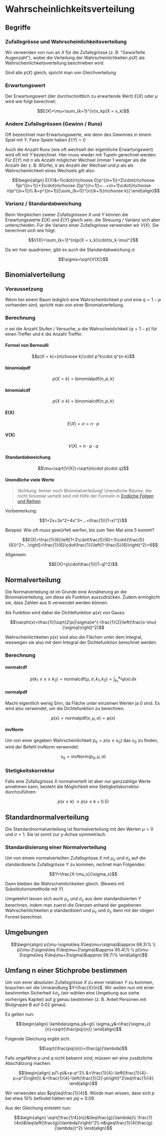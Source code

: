 # Wahrscheinlichkeitsverteilung

## Begriffe

### Zufallsgrösse und Wahrscheinlichkeitsverteilung

Wir verwenden von nun an $X$ für die Zufallsgrösse (z. B. "Gewürfelte Augenzahl"), wobei die Verteilung der Wahrscheinlichkeiten $p(X)$ als Wahrscheinlichkeitsverteilung beschrieben wird.

Sind alle $p(X)$ gleich, spricht man von Gleichverteilung

### Erwartungswert

Der Erwartungswert (der durchschnittlich zu erwartende Wert) $E(X)$ oder $\mu$ wird wie folgt berechnet:

$$E(X)=\mu=\sum_{k=1}^{n}x_kp(X = x_k)$$

### Andere Zufallsgrössen (Gewinn / Runs)

Oft bezeichnet man Erwartungswerte, wie denn des Gewinnes in einem Spiel mit $Y$. Faire Spiele haben $E(Y)=0$

Auch die Anzahl Runs (wie oft wechselt der eigentliche Erwartungswert) wird oft mit $Y$ bezeichnet. Hier muss wieder mit Tupeln gerechnet werden.
Für $E(Y)$ mit $n$ als Anzahl möglicher Wechsel (immer 1 weniger als die Anzahl der z. B. Würfe), $k$ als Anzahl der Wechsel und $p$ als als Wahrscheinlichkeit eines Wechsels gilt also:

$$\begin{align}
E(Y)&=1\cdot{n\choose 0}p^{(n+1)}+2\cdot{n\choose 1}p^{(n+1)}+3\cdot{n\choose 2}p^{(n+1)}+...+(n+1)\cdot{n\choose n}p^{(n+1)}\\
  &=p^{(n+1)}[\sum_{k=0}^{n}(k+1){n\choose k}]
\end{align}$$

### Varianz / Standardabweichung

Beim Vergleichen zweier Zufallsgrössen $X$ und $Y$ können die Erwartungswerte $E(X)$ und $E(Y)$ gleich sein, die Streuung / Varianz sich aber unterscheiden. Für die Varianz einer Zufallsgrösse verwenden wir $V(X)$. Sie berechnet sich wie folgt:

$$V(X)=\sum_{k=1}^{n}p(X = x_k)\cdot(x_k-\mu)^2$$

Da wir hier quadrieren, gibt es auch die Standardabweichung $\sigma$:

$$\sigma=\sqrt{V(X)}$$

## Binomialverteilung

### Voraussetzung

Wenn bei einem Baum lediglich eine Wahrscheinlichkeit $p$ und eine $q=1-p$ vorhanden sind, spricht man von einer Binomialverteilung.

### Berechnung

$n$ sei die Anzahl Stufen / Versuche, $p$ die Wahrscheinlichkeit ($q=1-p$) für einen Treffer und $k$ die Anzahl Treffer.

#### Formel von Bernoulli

$$p(X = k)={n\choose k}\cdot p^k\cdot q^{n-k}$$

####  binomialpdf

$$p(X = k)=\textrm{binomialpdf}(n,p,k)$$

#### binomialcdf

$$p(X \leq k)=\textrm{binomialcdf}(n,p,k)$$

#### E(X)

$$E(X)=\sigma=n\cdot p$$

#### V(X)

$$V(X)=n\cdot p\cdot q$$

#### Standardabweichung

$$\mu=\sqrt{V(X)}=\sqrt{n\cdot p\cdot q}$$

#### Unendliche viele Werte

> !Achtung: Immer noch Binomialverteilung! Unendliche Bäume, die nicht binomial verteilt sind mit Hilfe der Formeln in [Endliche Folgen und Reihen](../analysis/endlF&R.md).


Vorbemerkung:

$$1+2x+3x^2+4x^3+...=\frac{1}{(1-x)^2}$$

Beispiel: Wie oft muss gewürfelt werfen, bis zum 1ten Mal eine 5 kommt?

$$E(X)=\frac{1}{6}\left[1+2\cdot\frac{5}{6}+3\cdot(\frac{5}{6})^2+...\right]=\frac{1}{6}\cdot\frac{1}{\left(1-\frac{5}{6}\right)^2}=6$$

Allgemein:

$$E(X)=p\cdot\frac{1}{(1-q)^2}$$

## Normalverteilung

Die Normalverteilung ist im Grunde eine Annäherung an die Binomialverteilung, um diese als Funktion auszudrücken. Zudem ermöglicht sie, dass Zahlen aus $\mathbb{R}$ verwendet werden können.

Als Funktion wird dabei die Dichtefunktion $\varphi(x)$ von Gauss:

$$\varphi(x)=\frac{1}{\sqrt{2\pi}\sigma}e^{-\frac{1}{2}\left(\frac{x-\mu}{\sigma}\right)^2}$$

Wahrscheinlichkeiten $p(x)$ sind also die Flächen unter dem Integral, weswegen sie also mit dem Integral der Dichtefunktion berechnet werden.

### Berechnung

#### normalcdf

$$p(k_1\leq x\leq k_2)=\textrm{normalcdf}(\mu,\sigma,k_1,k_2)=\int_{k_1}^{k_2} \varphi(x) \,dx$$

#### normalpdf

Macht eigentlich wenig Sinn, da Fläche unter einzelnen Werten ja 0 sind. Es wird also verwendet, um die Dichtefunktion zu berechnen.

$$p(x)=\textrm{normalpdf}(x,\mu,\sigma)=\varphi(x)$$

#### invNorm

Um von einer gegeben Wahrscheinlichkeit $p_0=p(x\leq x_0)$ das $x_0$ zu finden, wird der Befehl invNorm verwendet:

$$x_0 = \textrm{invNorm}(p_0,\mu,\sigma)$$

### Stetigkeitskorrektur

Falls eine Zufallsgrösse $X$ normalverteilt ist aber nur ganzzahlige Werte annehmen kann, besteht die Möglichkeit eine Stetigkeitskorrektur durchzuführen:

$$p(x\leq k)\rightarrow p(x\leq k+0.5)$$


## Standardnormalverteilung

Die Standardnormalverteilung ist Normalverteilung mit den Werten $\mu=0$ und $\sigma=1$. Sie ist somit zur y-Achse symmetrisch.

### Standardisierung einer Normalverteilung

Um von einem normalverteilten Zufallsgrösse $X$ mit $\mu_x$ und $\sigma_x$ auf die standardisierte Zufallsgrösse $Y$ zu kommen, rechnet man Folgendes:

$$Y=\frac{X-\mu_x}{\sigma_x}$$

Dann bleiben die Wahrscheinlichkeiten gleich. (Beweis mit Substitutionsmethode mit $Y$)

Umgekehrt lassen sich auch $\mu_x$ und $\sigma_x$ aus dem standardisierten $Y$ berechnen, indem man zuerst die Grenzen anhand der gegebenen Wahrscheinlichkeiten $p$ standardisiert und $\mu_x$ und $\sigma_x$ dann mit der obigen Formel berechnet.

## Umgebungen

$$\begin{align}
  p(\mu-\sigma\leq X\leq\mu+\sigma)&\approx 68.3\% \\
  p(\mu-2\sigma\leq X\leq\mu+2\sigma)&\approx 95.4\% \\
  p(\mu-3\sigma\leq X\leq\mu+3\sigma)&\approx 99.7\%
\end{align}$$

## Umfang n einer Stichprobe bestimmen

Um von einer absoluten Zufallsgrösse $X$ zu einer relativen $Y$ zu kommen, brauchen wir die Umwandlung $Y=\frac{X}{n}$. Wir wollen nun mit einer bestimmten Sicherheit $\lambda\sigma_y$ (wir wählen eine Umgebung aus siehe vorheriges Kapitel) auf $g$ genau bestimmen (z. B. Anteil Personen mit Blutgruppe B auf 0.02 genau).

Es gelten nun:

$$\begin{align}
  \lambda\sigma_y&=g\\
  \sigma_y&=\frac{\sigma_x}{n}=\sqrt{\frac{pq}{n}}
\end{align}$$

Folgende Gleichung ergibt sich:

$$\sqrt{\frac{pq}{n}}=\frac{g}{\lambda}$$

Falls ungefähre $p$ und $q$ nicht bekannt sind, müssen wir eine zusätzliche Abschätzung machen:

$$\begin{align}
  p(1-p)&=p-p^2\\
  &=\frac{1}{4}-\left(\frac{1}{4}-p+p^2\right)\\
  &=\frac{1}{4}-\left(\frac{1}{2}-p\right)^2\leq\frac{1}{4}
\end{align}$$

Wir verwenden also $pq\leq\frac{1}{4}$. Würde man wissen, dass sich $p$ bei etwa 10% befindet hätten wir $pq\approx 0.09$.

Aus der Gleichung entsteht nun:

$$\begin{align}
  \sqrt{\frac{1/4}{n}}&\leq\frac{g}{\lambda}\\
  \frac{1}{4n}&\leq\left(\frac{g}{\lambda}\right)^2\\
  n&\geq\frac{1}{4(\frac{g}{\lambda})^2}
\end{align}$$

